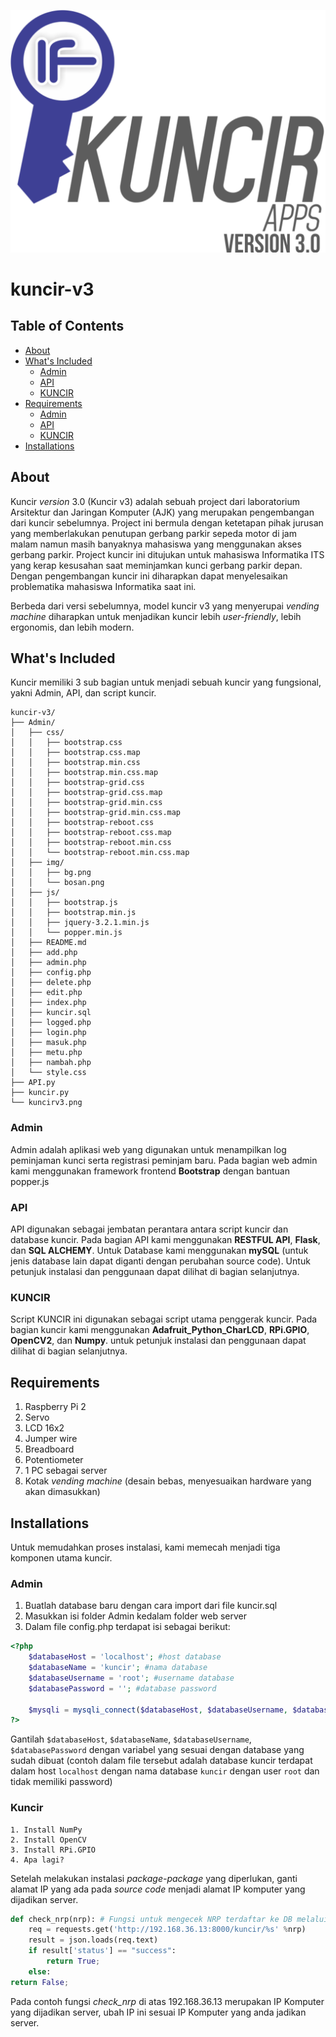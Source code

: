 ![Kuncir v3 logo](/kuncirv3.png)
# kuncir-v3
## Table of Contents
- [About](#about)
- [What's Included](#whats-included)
  - [Admin](#admin)
  - [API](#api)
  - [KUNCIR](#kuncir)
- [Requirements](#requirements)
  - [Admin](#admin)
  - [API](#api)
  - [KUNCIR](#kuncir)
- [Installations](#installations)

## About
Kuncir _version_ 3.0 (Kuncir v3) adalah sebuah project dari laboratorium Arsitektur dan Jaringan Komputer (AJK) yang merupakan pengembangan dari kuncir sebelumnya. Project ini bermula dengan ketetapan pihak jurusan yang memberlakukan penutupan gerbang parkir sepeda motor di jam malam namun masih banyaknya mahasiswa yang menggunakan akses gerbang parkir. Project kuncir ini ditujukan untuk mahasiswa Informatika ITS yang kerap kesusahan saat meminjamkan kunci gerbang parkir depan. Dengan pengembangan kuncir ini diharapkan dapat menyelesaikan problematika mahasiswa Informatika saat ini.

Berbeda dari versi sebelumnya, model kuncir v3 yang menyerupai _vending machine_ diharapkan untuk menjadikan kuncir lebih _user-friendly_, lebih ergonomis, dan lebih modern.

## What's Included
Kuncir memiliki 3 sub bagian untuk menjadi sebuah kuncir yang fungsional, yakni Admin, API, dan script kuncir.
```
kuncir-v3/
├── Admin/
│   ├── css/
│   │   ├── bootstrap.css
│   │   ├── bootstrap.css.map
│   │   ├── bootstrap.min.css
│   │   ├── bootstrap.min.css.map
│   │   ├── bootstrap-grid.css
│   │   ├── bootstrap-grid.css.map
│   │   ├── bootstrap-grid.min.css
│   │   ├── bootstrap-grid.min.css.map
│   │   ├── bootstrap-reboot.css
│   │   ├── bootstrap-reboot.css.map
│   │   ├── bootstrap-reboot.min.css
│   │   └── bootstrap-reboot.min.css.map
│   ├── img/
│   │   ├── bg.png
│   │   └── bosan.png
│   ├── js/
│   │   ├── bootstrap.js
│   │   ├── bootstrap.min.js
│   │   ├── jquery-3.2.1.min.js
│   │   └── popper.min.js
│   ├── README.md
│   ├── add.php
│   ├── admin.php
│   ├── config.php
│   ├── delete.php
│   ├── edit.php
│   ├── index.php
│   ├── kuncir.sql
│   ├── logged.php
│   ├── login.php
│   ├── masuk.php
│   ├── metu.php
│   ├── nambah.php
│   └── style.css
├── API.py
├── kuncir.py
└── kuncirv3.png 
```
### Admin
Admin adalah aplikasi web yang digunakan untuk menampilkan log peminjaman kunci serta registrasi peminjam baru. Pada bagian web admin kami menggunakan framework frontend **Bootstrap** dengan bantuan popper.js

### API
API digunakan sebagai jembatan perantara antara script kuncir dan database kuncir. Pada bagian API kami menggunakan **RESTFUL API**, **Flask**, dan **SQL ALCHEMY**. Untuk Database kami menggunakan **mySQL** (untuk jenis database lain dapat diganti dengan perubahan source code). Untuk petunjuk instalasi dan penggunaan dapat dilihat di bagian selanjutnya.

### KUNCIR
Script KUNCIR ini digunakan sebagai script utama penggerak kuncir. Pada bagian kuncir kami menggunakan **Adafruit_Python_CharLCD**, **RPi.GPIO**, **OpenCV2**, dan **Numpy**. untuk petunjuk instalasi dan penggunaan dapat dilihat di bagian selanjutnya.

## Requirements
1. Raspberry Pi 2
2. Servo
3. LCD 16x2
4. Jumper wire
5. Breadboard
6. Potentiometer
7. 1 PC sebagai server
8. Kotak _vending machine_ (desain bebas, menyesuaikan hardware yang akan dimasukkan)

## Installations
Untuk memudahkan proses instalasi, kami memecah menjadi tiga komponen utama kuncir.
### Admin
1. Buatlah database baru dengan cara import dari file kuncir.sql
2. Masukkan isi folder Admin kedalam folder web server
3. Dalam file config.php terdapat isi sebagai berikut:
```php
<?php
	$databaseHost = 'localhost'; #host database
	$databaseName = 'kuncir'; #nama database
	$databaseUsername = 'root'; #username database
	$databasePassword = ''; #database password
	
	$mysqli = mysqli_connect($databaseHost, $databaseUsername, $databasePassword, $databaseName); #connect mysqli
?>

```
   Gantilah `$databaseHost`, `$databaseName`, `$databaseUsername`, `$databasePassword` dengan variabel yang sesuai dengan database yang sudah dibuat (contoh dalam file tersebut adalah database kuncir terdapat dalam host `localhost` dengan nama database `kuncir` dengan user `root` dan tidak memiliki password)
### Kuncir
```
1. Install NumPy
2. Install OpenCV
3. Install RPi.GPIO
4. Apa lagi?
```
  Setelah melakukan instalasi _package-package_ yang diperlukan, ganti alamat IP yang ada pada _source code_ menjadi alamat IP komputer yang dijadikan server.
```python
def check_nrp(nrp): # Fungsi untuk mengecek NRP terdaftar ke DB melalui API
	req = requests.get('http://192.168.36.13:8000/kuncir/%s' %nrp)
	result = json.loads(req.text)
	if result['status'] == "success":
		return True;
	else:
return False;
```
  Pada contoh fungsi _check_nrp_ di atas 192.168.36.13 merupakan IP Komputer yang dijadikan server, ubah IP ini sesuai IP Komputer yang anda jadikan server.
